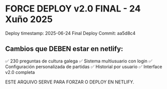 # FORCE DEPLOY v2.0 FINAL - 24 Xuño 2025

Deploy timestamp: 2025-06-24 Final Deploy
Commit: aa5d8c4

## Cambios que DEBEN estar en netlify:

✅ 230 preguntas de cultura galega
✅ Sistema multiusuario con login
✅ Configuración personalizada de partidas
✅ Historial por usuario
✅ Interface v2.0 completa

ESTE ARQUIVO SERVE PARA FORZAR O DEPLOY EN NETLIFY.
